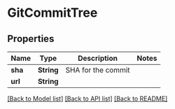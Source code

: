 # GitCommitTree

## Properties

Name | Type | Description | Notes
------------ | ------------- | ------------- | -------------
**sha** | **String** | SHA for the commit | 
**url** | **String** |  | 

[[Back to Model list]](../README.md#documentation-for-models) [[Back to API list]](../README.md#documentation-for-api-endpoints) [[Back to README]](../README.md)


